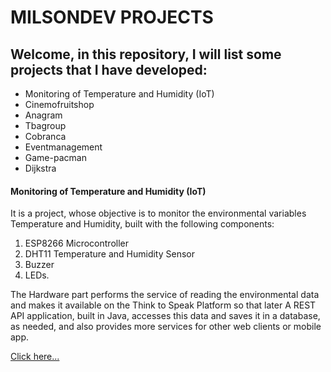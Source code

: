 # MILSONDEV PROJECTS

## Welcome, in this repository, I will list some projects that I have developed:
-  Monitoring of Temperature and Humidity (IoT)
-	Cinemofruitshop
-	Anagram
-	Tbagroup
-	Cobranca
-	Eventmanagement
-	Game-pacman
-	Dijkstra

#### __Monitoring of Temperature and Humidity (IoT)__
It is a project, whose objective is to monitor the environmental variables Temperature and Humidity, built with the following components:
  1. ESP8266 Microcontroller
  2. DHT11 Temperature and Humidity Sensor
  3. Buzzer
  4. LEDs.
 
The Hardware part performs the service of reading the environmental data and makes it available on the Think to Speak Platform so that later A REST API application, built in Java, accesses this data and saves it in a database, as needed, and also provides more services for other web clients or mobile app.

[Click here...](https://github.com/Milsondepaz/temperaturehumiditymonitoring)


